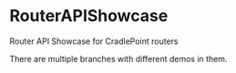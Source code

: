 RouterAPIShowcase
=================

Router API Showcase for CradlePoint routers

There are multiple branches with different demos in them.
